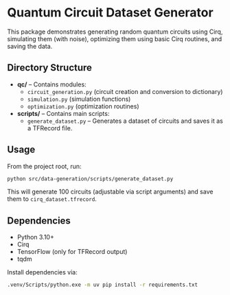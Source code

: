 # Quantum Circuit Dataset Generator

This package demonstrates generating random quantum circuits using Cirq, simulating them (with noise), optimizing them using basic Cirq routines, and saving the data.

## Directory Structure

- **qc/** – Contains modules:
  - `circuit_generation.py` (circuit creation and conversion to dictionary)
  - `simulation.py` (simulation functions)
  - `optimization.py` (optimization routines)
- **scripts/** – Contains main scripts:
  - `generate_dataset.py` – Generates a dataset of circuits and saves it as a TFRecord file.

## Usage

From the project root, run:

```bash
python src/data-generation/scripts/generate_dataset.py
```

This will generate 100 circuits (adjustable via script arguments) and save them to `cirq_dataset.tfrecord`.

## Dependencies

- Python 3.10+
- Cirq
- TensorFlow (only for TFRecord output)
- tqdm

Install dependencies via:

```bash
.venv/Scripts/python.exe -m uv pip install -r requirements.txt
